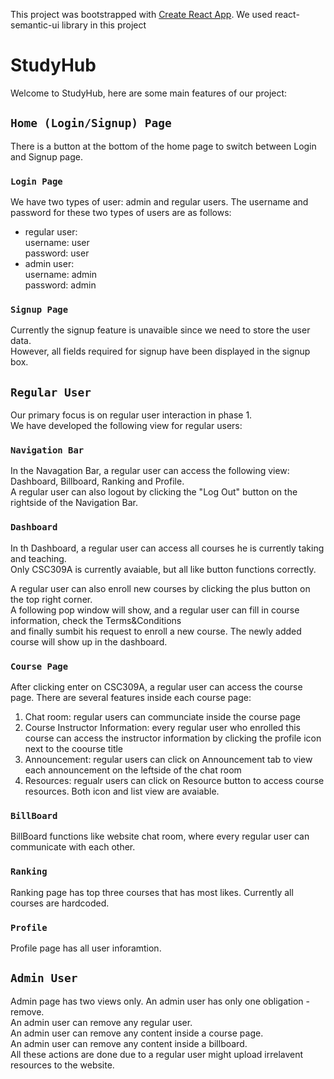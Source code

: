 This project was bootstrapped with [Create React App](https://github.com/facebook/create-react-app).
We used react-semantic-ui library in this project

# StudyHub

Welcome to StudyHub, here are some main features of our project:

## `Home (Login/Signup) Page`
There is a button at the bottom of the home page to switch between Login and Signup page.
### `Login Page`
We have two types of user: admin and regular users.
The username and password for these two types of users are as follows:
- regular user:<br />
username: user <br />
password: user <br />
- admin user: <br />
username: admin <br />
password: admin <br />

### `Signup Page`
Currently the signup feature is unavaible since we need to store the user data.<br>
However, all fields required for signup have been displayed in the signup box.

## `Regular User`
Our primary focus is on regular user interaction in phase 1. <br />
We have developed the following view for regular users:

### `Navigation Bar`
In the Navagation Bar, a regular user can access the following view: <br />
Dashboard, Billboard, Ranking and Profile. <br />
A regular user can also logout by clicking the "Log Out" button on the rightside of the Navigation Bar.

### `Dashboard`
In th Dashboard, a regular user can access all courses he is currently taking and teaching. <br />
Only CSC309A is currently avaiable, but all like button functions correctly. <br />

A regular user can also enroll new courses by clicking the plus button on the top right corner. <br />
A following pop window will show, and a regular user can fill in course information, check the Terms&Conditions <br />
and finally sumbit his request to enroll a new course. The newly added course will show up in the dashboard.

### `Course Page`
After clicking enter on CSC309A, a regular user can access the course page.
There are several features inside each course page:
1. Chat room: regular users can communciate inside the course page
2. Course Instructor Information: every regular user who enrolled this course can access the instructor information by clicking the profile icon next to the coourse title
3. Announcement: regular users can click on Announcement tab to view each announcement on the leftside of the chat room 
4. Resources: regualr users can click on Resource button to access course resources. Both icon and list view are avaiable. 

### `BillBoard`
BillBoard functions like website chat room, where every regular user can communicate with each other.

### `Ranking`
Ranking page has top three courses that has most likes. Currently all courses are hardcoded.

### `Profile`
Profile page has all user inforamtion. 

## `Admin User`
Admin page has two views only. An admin user has only one obligation - remove. <br />
An admin user can remove any regular user. <br />
An admin user can remove any content inside a course page. <br />
An admin user can remove any content inside a billboard. <br />
All these actions are done due to a regular user might upload irrelavent resources to the website. 





